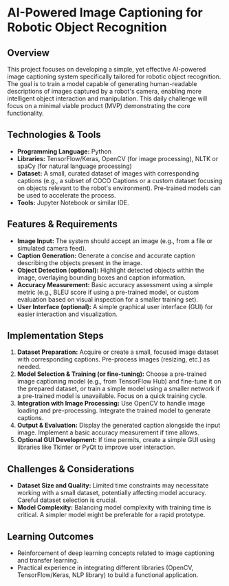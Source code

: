 # AI-Powered Image Captioning for Robotic Object Recognition

## Overview
This project focuses on developing a simple, yet effective AI-powered image captioning system specifically tailored for robotic object recognition. The goal is to train a model capable of generating human-readable descriptions of images captured by a robot's camera, enabling more intelligent object interaction and manipulation.  This daily challenge will focus on a minimal viable product (MVP) demonstrating the core functionality.

## Technologies & Tools
- **Programming Language:** Python
- **Libraries:** TensorFlow/Keras, OpenCV (for image processing), NLTK or spaCy (for natural language processing)
- **Dataset:**  A small, curated dataset of images with corresponding captions (e.g., a subset of COCO Captions or a custom dataset focusing on objects relevant to the robot's environment).  Pre-trained models can be used to accelerate the process.
- **Tools:** Jupyter Notebook or similar IDE.

## Features & Requirements
- **Image Input:** The system should accept an image (e.g., from a file or simulated camera feed).
- **Caption Generation:**  Generate a concise and accurate caption describing the objects present in the image.
- **Object Detection (optional):** Highlight detected objects within the image, overlaying bounding boxes and caption information.
- **Accuracy Measurement:** Basic accuracy assessment using a simple metric (e.g., BLEU score if using a pre-trained model, or custom evaluation based on visual inspection for a smaller training set).
- **User Interface (optional):** A simple graphical user interface (GUI) for easier interaction and visualization.

## Implementation Steps
1. **Dataset Preparation:** Acquire or create a small, focused image dataset with corresponding captions. Pre-process images (resizing, etc.) as needed.
2. **Model Selection & Training (or fine-tuning):** Choose a pre-trained image captioning model (e.g., from TensorFlow Hub) and fine-tune it on the prepared dataset, or train a simple model using a smaller network if a pre-trained model is unavailable. Focus on a quick training cycle.
3. **Integration with Image Processing:** Use OpenCV to handle image loading and pre-processing. Integrate the trained model to generate captions.
4. **Output & Evaluation:** Display the generated caption alongside the input image.  Implement a basic accuracy measurement if time allows.
5. **Optional GUI Development:**  If time permits, create a simple GUI using libraries like Tkinter or PyQt to improve user interaction.


## Challenges & Considerations
- **Dataset Size and Quality:**  Limited time constraints may necessitate working with a small dataset, potentially affecting model accuracy.  Careful dataset selection is crucial.
- **Model Complexity:**  Balancing model complexity with training time is critical. A simpler model might be preferable for a rapid prototype.


## Learning Outcomes
- Reinforcement of deep learning concepts related to image captioning and transfer learning.
- Practical experience in integrating different libraries (OpenCV, TensorFlow/Keras, NLP library) to build a functional application.

